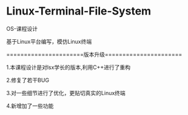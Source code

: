 # Linux-Terminal-File-System
OS-课程设计  

基于Linux平台编写，模仿Linux终端  

======================版本升级======================  

1.本课程设计是对lsx学长的版本,利用C++进行了重构  

2.修复了若干BUG  

3.对一些细节进行了优化，更贴切真实的Linux终端  

4.新增加了一些功能

